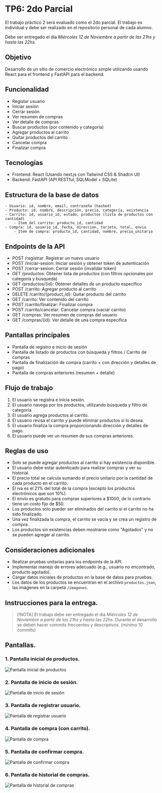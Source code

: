 # TP6: 2do Parcial

El trabajo práctico 2 será evaluado como el 2do parcial.
El trabajo es individual y debe ser realizado en el repositorio personal de cada alumno.

Debe ser entregado el día *Miércoles 12 de Noviembre a partir de las 21hs y hasta las 22hs*.


## Objetivo

Desarrollo de un sitio de comercio electrónico simple utilizando usando React para el frontend y FastAPI para el backend.

## Funcionalidad
- Registar usuario
- Iniciar sesión
- Cerrar sesión
- Ver resumen de compras
- Ver detalle de compras
- Buscar productos (por contenido y categoría)
- Agregar productos al carrito
- Quitar productos del carrito
- Cancelar compra
- Finalizar compra

## Tecnologías
- Frontend: React (Usando next.js con Tailwind CSS & Shadcn UI)
- Backend: FastAPI (API RESTful, SQLModel + SQLite)

## Estructura de la base de datos
    - Usuario: id, nombre, email, contraseña (hashed)
    - Producto: id, nombre, descripción, precio, categoría, existencia
    - Carrito: id, usuario_id, estado, productos (lista de productos con cantidad)
        - Item del carrito: producto_id, cantidad
    - Compra: id, usuario_id, fecha, direccion, tarjeta, total, envio  
        - Item de compra: producto_id, cantidad, nombre, precio_unitario

## Endpoints de la API
- POST /registrar: Registrar un nuevo usuario
- POST /iniciar-sesion: Iniciar sesión y obtener token de autenticación
- POST /cerrar-sesion: Cerrar sesión (invalidar token)
- GET /productos: Obtener lista de productos (con filtros opcionales por categoría y búsqueda)
- GET /productos/{id}: Obtener detalles de un producto específico
- POST /carrito: Agregar producto al carrito
- DELETE /carrito/{product_id}: Quitar producto del carrito
- GET /carrito: Ver contenido del carrito
- POST /carrito/finalizar: Finalizar compra
- POST /carrito/cancelar: Cancelar compra (vaciar carrito)
- GET /compras: Ver resumen de compras del usuario
- GET /compras/{id}: Ver detalle de una compra específica

## Pantallas principales
- Pantalla de registro e inicio de sesión
- Pantalla de listado de productos con búsqueda y filtros / Carrito de compras
- Pantalla de finalización de compra (carrito + con dirección y detalles de pago)
- Pantalla de compras anteriores (resumen + detalle)

## Flujo de trabajo
1. El usuario se registra e inicia sesión.
2. El usuario navega por los productos, utilizando búsqueda y filtro de categoría.
3. El usuario agrega productos al carrito.
4. El usuario revisa el carrito y puede eliminar productos si lo desea.
5. El usuario finaliza la compra proporcionando dirección y detalles de pago.
6. El usuario puede ver un resumen de sus compras anteriores.

## Reglas de uso
- Solo se puede agregar productos al carrito si hay existencia disponible.
- El usuario debe estar autenticado para realizar compras y ver su historial.
- El precio total se calcula sumando el precio unitario por la cantidad de cada producto en el carrito.
- El iva es el 21% del total de la compra (excepto los productos electrónicos que son 10%).
- El envío es gratuito para compras superiores a $1000, de lo contrario tiene un costo fijo de $50.
- Los productos solo pueder ser eliminados del carrito si el carrito no ha sido finalizado.
- Una vez finalizada la compra, el carrito se vacía y se crea un registro de compra.
- Los productos sin existencias deben mostrarse como "Agotados" y no se pueden agregar al carrito.

## Consideraciones adicionales
- Realizar pruebas unitarias para los endpoints de la API.
- Implementar manejo de errores adecuado (e.g., usuario no encontrado, producto agotado).
- Cargar datos iniciales de productos en la base de datos para pruebas.
- Los datos de los productos se encuentran en el archivo `productos.json`, las imágenes en la carpeta `/imagenes`.


## Instrucciones para la entrega.
> [!NOTA] El trabajo debe ser entregado el día *Miércoles 12 de Noviembre a partir de las 21hs y hasta las 22hs*.
Durante el desarrollo se deben hacer commits frecuentes y descriptivos. (mínimo 10 commits)

## Pantallas.
### 1. Pantalla inicial de productos.
![Pantalla inicial de productos](./01-pantalla-inicial.png)

### 2. Pantalla de inicio de sesión.
![Pantalla de inicio de sesión](./02-iniciar-sesion.png)

### 3. Pantalla de registrar usuario.
![Pantalla de registrar usuario](./03-registrar-usuario.png)

### 4. Pantalla de compra (con carrito).
![Pantalla de compra](./04-comprando.png)

### 5. Pantalla de confirmar compra.
![Pantalla de confirmar compra](./05-finalizando-compra.png)

### 6. Pantalla de historial de compras.
![Pantalla de historial de compras](./06-historial-compra.png)

